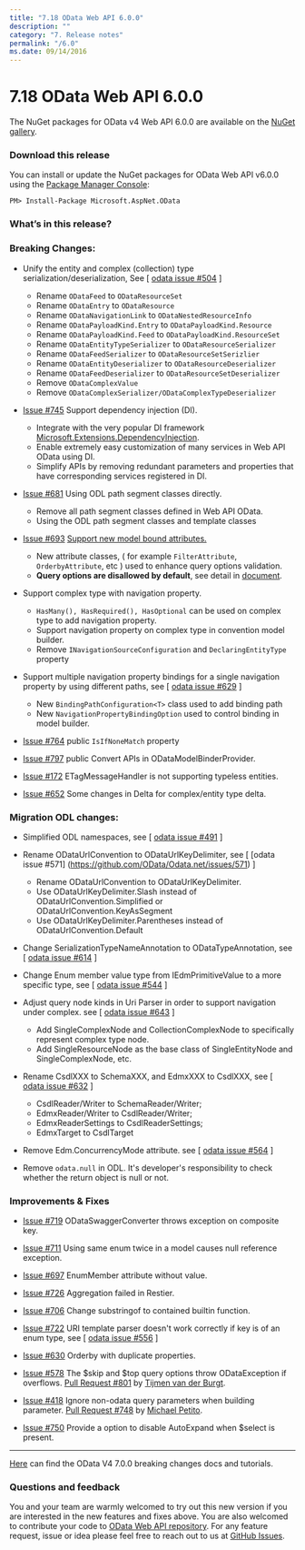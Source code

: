 ```yaml
---
title: "7.18 OData Web API 6.0.0"
description: ""
category: "7. Release notes"
permalink: "/6.0"
ms.date: 09/14/2016
---
```

# 7.18 OData Web API 6.0.0

The NuGet packages for OData v4 Web API 6.0.0 are available on the [NuGet gallery](https://www.nuget.org/).

### Download this release

You can install or update the NuGet packages for OData Web API v6.0.0 using the [Package Manager Console](https://docs.nuget.org/docs/start-here/using-the-package-manager-console):

```
PM> Install-Package Microsoft.AspNet.OData
```

### What’s in this release?

<h3>Breaking Changes:</h3>

* Unify the entity and complex (collection) type serialization/deserialization, See [ [odata issue #504](https://github.com/OData/Odata.net/issues/504) ]
  - Rename `ODataFeed` to `ODataResourceSet`
  - Rename `ODataEntry` to `ODataResource`
  - Rename `ODataNavigationLink` to `ODataNestedResourceInfo`
  - Rename `ODataPayloadKind.Entry` to `ODataPayloadKind.Resource`
  - Rename `ODataPayloadKind.Feed` to `ODataPayloadKind.ResourceSet`
  - Rename `ODataEntityTypeSerializer` to `ODataResourceSerializer`
  - Rename `ODataFeedSerializer` to `ODataResourceSetSerizlier`
  - Rename `ODataEntityDeserializer` to `ODataResourceDeserializer`
  - Rename `ODataFeedDeserializer` to `ODataResourceSetDeserializer`
  - Remove `ODataComplexValue`
  - Remove `ODataComplexSerializer/ODataComplexTypeDeserializer`

* [Issue #745](https://github.com/OData/WebApi/issues/745) Support dependency injection (DI).
  - Integrate with the very popular DI framework [Microsoft.Extensions.DependencyInjection](https://www.nuget.org/packages/Microsoft.Extensions.DependencyInjection/).
  - Enable extremely easy customization of many services in Web API OData using DI.
  - Simplify APIs by removing redundant parameters and properties that have corresponding services registered in DI.

* [Issue #681](https://github.com/OData/WebApi/issues/681) Using ODL path segment classes directly.
  - Remove all path segment classes defined in Web API OData.
  - Using the ODL path segment classes and template classes

* [Issue #693](https://github.com/OData/WebApi/issues/693) [Support new model bound attributes.](https://odata.github.io/WebApi/#13-01-modelbound-attribute)
   - New attribute classes, ( for example `FilterAttribute`, `OrderbyAttribute`, etc ) used to enhance query options validation.
   - **Query options are disallowed by default**, see detail in [document](https://odata.github.io/WebApi/#13-01-modelbound-attribute).

* Support complex type with navigation property.
   - `HasMany(), HasRequired(), HasOptional` can be used on complex type to add navigation property.
   - Support navigation property on complex type in convention model builder.
   - Remove `INavigationSourceConfiguration` and `DeclaringEntityType` property

* Support multiple navigation property bindings for a single navigation property by using different paths, see [ [odata issue #629](https://github.com/OData/Odata.net/issues/629) ]
  - New `BindingPathConfiguration<T>` class used to add binding path
  - New `NavigationPropertyBindingOption` used to control binding in model builder.

* [Issue #764](https://github.com/OData/WebApi/issues/764) public `IsIfNoneMatch` property 

* [Issue #797](https://github.com/OData/WebApi/issues/797) public Convert APIs in ODataModelBinderProvider.

* [Issue #172](https://github.com/OData/WebApi/issues/172) ETagMessageHandler is not supporting typeless entities.

* [Issue #652](https://github.com/OData/WebApi/issues/652) Some changes in Delta<T> for complex/entity type delta.

<h3> Migration ODL changes:</h3>

* Simplified ODL namespaces, see [ [odata issue #491](https://github.com/OData/Odata.net/issues/491) ]

* Rename ODataUrlConvention to ODataUrlKeyDelimiter, see [ [odata issue #571]
(https://github.com/OData/Odata.net/issues/571) ]
  - Rename ODataUrlConvention to ODataUrlKeyDelimiter.
  - Use ODataUrlKeyDelimiter.Slash instead of ODataUrlConvention.Simplified or ODataUrlConvention.KeyAsSegment
  - Use ODataUrlKeyDelimiter.Parentheses instead of ODataUrlConvention.Default

* Change SerializationTypeNameAnnotation to ODataTypeAnnotation, see [ [odata issue #614](https://github.com/OData/Odata.net/issues/614) ]

* Change Enum member value type from IEdmPrimitiveValue to a more specific type, see [ [odata issue #544](https://github.com/OData/Odata.net/issues/544) ] 

* Adjust query node kinds in Uri Parser in order to support navigation under complex. see [ [odata issue #643](https://github.com/OData/Odata.net/issues/643) ] 
  - Add SingleComplexNode and CollectionComplexNode to specifically represent complex type node.
  - Add SingleResourceNode as the base class of SingleEntityNode and SingleComplexNode, etc.

* Rename CsdlXXX to SchemaXXX, and EdmxXXX to CsdlXXX, see [ [odata issue #632](https://github.com/OData/Odata.net/issues/632) ] 
  - CsdlReader/Writer to SchemaReader/Writer;
  - EdmxReader/Writer to CsdlReader/Writer;
  - EdmxReaderSettings to CsdlReaderSettings;
  - EdmxTarget to CsdlTarget

* Remove Edm.ConcurrencyMode attribute. see [ [odata issue #564](https://github.com/OData/Odata.net/issues/564) ] 

* Remove `odata.null` in ODL. It's developer's responsibility to check whether the return object is null or not.

### Improvements & Fixes

* [Issue #719](https://github.com/OData/WebApi/issues/719) ODataSwaggerConverter throws exception on composite key.

* [Issue #711](https://github.com/OData/WebApi/issues/711) Using same enum twice in a model causes null reference exception.

* [Issue #697](https://github.com/OData/WebApi/issues/697) EnumMember attribute without value.

* [Issue #726](https://github.com/OData/WebApi/issues/726) Aggregation failed in Restier.

* [Issue #706](https://github.com/OData/WebApi/issues/706) Change substringof to contained builtin function.

* [Issue #722](https://github.com/OData/WebApi/issues/722) URI template parser doesn't work correctly if key is of an enum type, see [ [odata issue #556](https://github.com/OData/Odata.net/issues/556) ]

* [Issue #630](https://github.com/OData/WebApi/issues/630) Orderby with duplicate properties.

* [Issue #578](https://github.com/OData/WebApi/issues/578) The $skip and $top query options throw ODataException if overflows. [Pull Request #801](https://github.com/OData/WebApi/pull/801) by [Tijmen van der Burgt](https://github.com/tvdburgt).

* [Issue #418](https://github.com/OData/WebApi/issues/418) Ignore non-odata query parameters when building parameter. [Pull Request #748](https://github.com/OData/WebApi/pull/748) by [Michael Petito](https://github.com/mpetito).

* [Issue #750](https://github.com/OData/WebApi/issues/750) Provide a option to disable AutoExpand when $select is present.

---

[Here](https://odata.github.io/odata.net/v7/) can find the OData V4 7.0.0 breaking changes docs and tutorials.

### Questions and feedback

You and your team are warmly welcomed to try out this new version if you are interested in the new features and fixes above. You are also welcomed to contribute your code to [OData Web API repository](https://github.com/OData/WebApi). For any feature request, issue or idea please feel free to reach out to us at 
[GitHub Issues](https://github.com/OData/WebApi/issues). 
